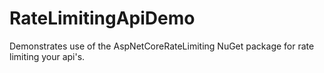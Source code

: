 # RateLimitingApiDemo
Demonstrates use of the AspNetCoreRateLimiting NuGet package for rate limiting your api's.
